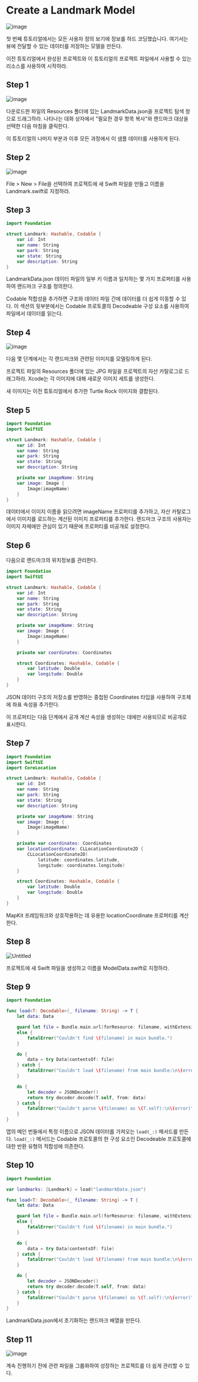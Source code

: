 # ****Create a Landmark Model****
![image](https://github.com/jsa0224/somdokki-study/assets/94514250/598e55f0-8601-4e1c-9878-987dabf1f1a7)

첫 번째 튜토리얼에서는 모든 사용자 정의 보기에 정보를 하드 코딩했습니다. 여기서는 뷰에 전달할 수 있는 데이터를 저장하는 모델을 만든다. 

이전 튜토리얼에서 완성된 프로젝트와 이 튜토리얼의 프로젝트 파일에서 사용할 수 있는 리소스를 사용하여 시작하라.

## Step 1
![image](https://github.com/jsa0224/somdokki-study/assets/94514250/bc0c21ce-2655-42e3-b0e2-20213679c2a7)

다운로드한 파일의 Resources 폴더에 있는 LandmarkData.json을 프로젝트 탐색 창으로 드래그하라. 나타나는 대화 상자에서 "필요한 경우 항목 복사"와 랜드마크 대상을 선택한 다음 마침을 클릭한다.

이 튜토리얼의 나머지 부분과 이후 모든 과정에서 이 샘플 데이터를 사용하게 된다. 

## Step 2
![image](https://github.com/jsa0224/somdokki-study/assets/94514250/3604bbe5-bce0-4b30-821a-8b7b2f1330b0)

File > New > File을 선택하여 프로젝트에 새 Swift 파일을 만들고 이름을 Landmark.swift로 지정하라. 

## Step 3

```swift
import Foundation

struct Landmark: Hashable, Codable {
    var id: Int
    var name: String
    var park: String
    var state: String
    var description: String
}
```

LandmarkData.json 데이터 파일의 일부 키 이름과 일치하는 몇 가지 프로퍼티를 사용하여 랜드마크 구조를 정의한다. 

Codable 적합성을 추가하면 구조와 데이터 파일 간에 데이터를 더 쉽게 이동할 수 있다. 이 섹션의 뒷부분에서는 Codable 프로토콜의 Decodeable 구성 요소를 사용하여 파일에서 데이터를 읽는다.

## Step 4
![image](https://github.com/jsa0224/somdokki-study/assets/94514250/77b66506-6ae2-46fa-a6b8-0c096b6f0c3a)

다음 몇 단계에서는 각 랜드마크와 관련된 이미지를 모델링하게 된다.

프로젝트 파일의 Resources 폴더에 있는 JPG 파일을 프로젝트의 자산 카탈로그로 드래그하라. Xcode는 각 이미지에 대해 새로운 이미지 세트를 생성한다. 

새 이미지는 이전 튜토리얼에서 추가한 Turtle Rock 이미지와 결합된다. 

## Step 5

```swift
import Foundation
import SwiftUI

struct Landmark: Hashable, Codable {
    var id: Int
    var name: String
    var park: String
    var state: String
    var description: String

    private var imageName: String
    var image: Image {
        Image(imageName)
    }
}
```

데이터에서 이미지 이름을 읽으려면 imageName 프로퍼티를 추가하고, 자산 카탈로그에서 이미지를 로드하는 계산된 이미지 프로퍼티를 추가한다. 랜드마크 구조의 사용자는 이미지 자체에만 관심이 있기 때문에 프로퍼티를 비공개로 설정한다. 

## Step 6

다음으로 랜드마크의 위치정보를 관리한다. 

```swift
import Foundation
import SwiftUI

struct Landmark: Hashable, Codable {
    var id: Int
    var name: String
    var park: String
    var state: String
    var description: String

    private var imageName: String
    var image: Image {
        Image(imageName)
    }

    private var coordinates: Coordinates

    struct Coordinates: Hashable, Codable {
        var latitude: Double
        var longitude: Double
    }
}
```

JSON 데이터 구조의 저장소를 반영하는 중첩된 Coordinates 타입을 사용하여 구조체에 좌표 속성을 추가한다. 

이 프로퍼티는 다음 단계에서 공개 계산 속성을 생성하는 데에만 사용되므로 비공개로 표시한다. 

## Step 7

```swift
import Foundation
import SwiftUI
import CoreLocation

struct Landmark: Hashable, Codable {
    var id: Int
    var name: String
    var park: String
    var state: String
    var description: String

    private var imageName: String
    var image: Image {
        Image(imageName)
    }

    private var coordinates: Coordinates
    var locationCoordinate: CLLocationCoordinate2D {
        CLLocationCoordinate2D(
            latitude: coordinates.latitude,
            longitude: coordinates.longitude)
    }

    struct Coordinates: Hashable, Codable {
        var latitude: Double
        var longitude: Double
    }
}
```

MapKit 프레임워크와 상호작용하는 데 유용한 locationCoordinate 프로퍼티를 계산한다.

## Step 8

![Untitled](https://s3-us-west-2.amazonaws.com/secure.notion-static.com/9bd0c874-6aa3-42e6-bb18-c933646d664d/Untitled.png)

프로젝트에 새 Swift 파일을 생성하고 이름을 ModelData.swift로 지정하라.

## Step 9

```swift
import Foundation

func load<T: Decodable>(_ filename: String) -> T {
    let data: Data

    guard let file = Bundle.main.url(forResource: filename, withExtension: nil)
    else {
        fatalError("Couldn't find \(filename) in main bundle.")
    }

    do {
        data = try Data(contentsOf: file)
    } catch {
        fatalError("Couldn't load \(filename) from main bundle:\n\(error)")
    }

    do {
        let decoder = JSONDecoder()
        return try decoder.decode(T.self, from: data)
    } catch {
        fatalError("Couldn't parse \(filename) as \(T.self):\n\(error)")
    }
}
```

앱의 메인 번들에서 특정 이름으로 JSON 데이터를 가져오는 `load(_:)` 메서드를 만든다. `load(_:)` 메서드는 Codable 프로토콜의 한 구성 요소인 Decodeable 프로토콜에 대한 반환 유형의 적합성에 의존한다. 

## Step 10

```swift
import Foundation

var landmarks: [Landmark] = load("landmarkData.json")

func load<T: Decodable>(_ filename: String) -> T {
    let data: Data

    guard let file = Bundle.main.url(forResource: filename, withExtension: nil)
    else {
        fatalError("Couldn't find \(filename) in main bundle.")
    }

    do {
        data = try Data(contentsOf: file)
    } catch {
        fatalError("Couldn't load \(filename) from main bundle:\n\(error)")
    }

    do {
        let decoder = JSONDecoder()
        return try decoder.decode(T.self, from: data)
    } catch {
        fatalError("Couldn't parse \(filename) as \(T.self):\n\(error)")
    }
}
```

LandmarkData.json에서 초기화하는 랜드마크 배열을 만든다.

## Step 11
![image](https://github.com/jsa0224/somdokki-study/assets/94514250/ea793a1e-91a7-470c-bd0f-8132c13680eb)

계속 진행하기 전에 관련 파일을 그룹화하여 성장하는 프로젝트를 더 쉽게 관리할 수 있다.
